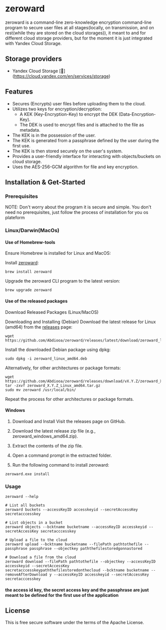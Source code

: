 # zeroward

zeroward is a command-line zero-knowledge encryption command-line program to secure user files at all stages(locally, on transmission, and on rest(while they are stored on the cloud storages)), it meant to and for different cloud storage providers, but for the moment it is just integrated with Yandex Cloud Storage.

##  Storage providers

* Yandex Cloud Storage [:page_facing_up:] (https://cloud.yandex.com/en/services/storage)


## Features

* Secures (Encrypts) user files before uploading them to the cloud.
* Utilizes two keys for encryption/decryption:
  * A KEK (Key-Encryption-Key) to encrypt the DEK (Data-Encryption-Key).
  * The DEK is used to encrypt files and is attached to the file as metadata.
* The KEK is in the possession of the user.
* The KEK is generated from a passphrase defined by the user during the first use.
* The KEK is then stored securely on the user's system.
* Provides a user-friendly interface for interacting with objects/buckets on cloud storage.
* Uses the AES-256-GCM algorithm for file and key encryption.

## Installation & Get-Started
### Prerequisites
NOTE: Don't worry about the program it is secure and simple.
You don't need no prerequisites, just follow the process of installation for you os plateform

### Linux/Darwin(MacOs)
#### Use of Homebrew-tools

Ensure Homebrew is installed for Linux and MacOS:

Install [zeroward](https://github.com/Abdiooa/zeroward/):

```
brew install zeroward
```
Upgrade the zeroward CLI program to the latest version:

```
brew upgrade zeroward
```

#### Use of the released packages
Download Released Packages (Linux/MacOS)

Downloading and Installing (Debian)
Download the latest release for Linux (amd64) from the [releases](https://github.com/Abdiooa/zeroward/releases) page:

```
wget https://github.com/Abdiooa/zeroward/releases/latest/download/zeroward_linux_amd64.deb
```
Install the downloaded Debian package using dpkg:
```
sudo dpkg -i zeroward_linux_amd64.deb
```

Alternatively, for other architectures or package formats:
```
wget https://github.com/Abdiooa/zeroward/releases/download/vX.Y.Z/zeroward_X.Y.Z_Linux_amd64.tar.gz
tar -zxvf zeroward_X.Y.Z_Linux_amd64.tar.gz
sudo mv zeroward /usr/local/bin/
```
Repeat the process for other architectures or package formats.

#### Windows
1. Download and Install
Visit the releases page on GitHub.

2. Download the latest release zip file (e.g., zeroward_windows_amd64.zip).

3. Extract the contents of the zip file.

4. Open a command prompt in the extracted folder.

5. Run the following command to install zeroward:
```
zeroward.exe install
```
### Usage
```
zeroward --help

# List all buckets
zeroward buckets --accessKeyID accesskeyid --secretAccessKey secretacccesskey

# List objects in a bucket
zeroward objects --bcktname bucketname --accessKeyID accesskeyid --secretAccessKey secretacccesskey

# Upload a file to the cloud
zeroward upload --bcktname bucketname --filePath pathtothefile --passphrase passphrase --objectkey paththefilestoredgonnastored 

# Download a file from the cloud
zeroward download --filePath pathtothefile --objectkey --accessKeyID accesskeyid --secretAccessKey secretacccesskeypaththefilestoredonthecloud --bcktname bucketname --removeAfterDownload y --accessKeyID accesskeyid --secretAccessKey secretacccesskey

```
#### the access id key, the secret access key and the passphrase are just meant to be defined for the first use of the application

License
-------
This is free secure software under the terms of the Apache License.